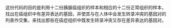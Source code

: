 这份代码的目的是利用十二份胰腺癌组织的样本和相应的十二份正常组织的样本，找出在癌组织中有差异表达的基因，并使其与在人体中会发生转录冲突的基因对的列表作交集，来找出那些在癌症组织中既发生转录冲突又存在差异表达的基因对。
